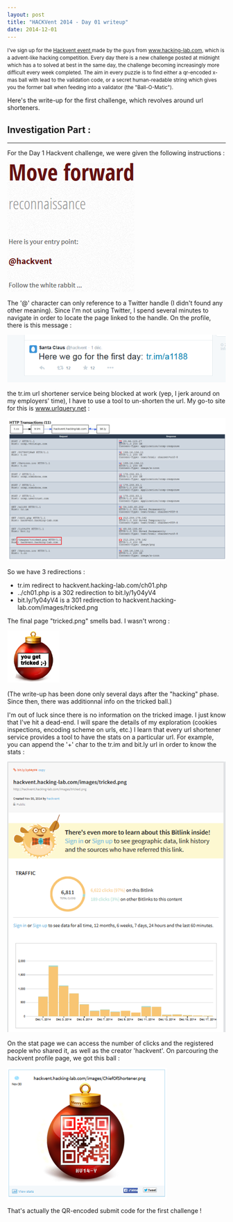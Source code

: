 ```yaml
---
layout: post
title: "HACKVent 2014 - Day 01 writeup"
date: 2014-12-01
---
```

<small>
I've sign up for the <a href = "hackvent.hacking-lab.com"> Hackvent event </a> made by the guys from <a href = "www.hacking-lab.com"> www.hacking-lab.com</a>, which is a advent-like hacking competition. Every day there is a new challenge posted at midnight which has a to solved at best in the same day, the challenge becoming increasingly more difficult every week completed. The aim in every puzzle is to find either a qr-encoded x-mas ball with lead to the validation code, or a secret human-readable string which gives you the former ball when feeding into a validator (the "Ball-O-Matic"). 
</small>

Here's the write-up for the first challenge, which revolves around url shorteners. 

<!--more-->

## Investigation Part :

- - - - - - -

For the Day 1 Hackvent challenge, we were given the following instructions :

![Riddle from hackvent.hacking-lab.com for Day 1](/assets/hackvent/01/riddle.png)

The '@' character can only reference to a Twitter handle (I didn't found any other meaning). Since I'm not using Twitter, I spend several minutes to navigate in order to locate the page linked to the handle. On the profile, there is this message : 


![trim link from santa](/assets/hackvent/01/@hackvent.png)


the tr.im url shortener service being blocked at work (yep, I jerk around on my employers' time), I have to use a tool to un-shorten the url. My go-to site for this is <a href = 'www.urlquery.net' > www.urlquery.net </a> :


![Results from urlquery on redirection](/assets/hackvent/01/urlquery.png)


So we have 3 redirections :

* tr.im redirect to hackvent.hacking-lab.com/ch01.php
* ../ch01.php is a 302 redirection to bit.ly/1y04yV4
* bit.ly/1y04yV4 is a 301 redirection to hackvent.hacking-lab.com/images/tricked.png

The final page "tricked.png" smells bad. I wasn't wrong :

![Hackvent Day 01 tricksters](/assets/hackvent/01/old_tricked.png)

(The write-up has been done only several days after the "hacking" phase. Since then, there was additionnal info on the tricked ball.)

I'm out of luck since there is no information on the tricked image. I just know that I've hit a dead-end. I will spare the details of my exploration (cookies inspections, encoding scheme on urls, etc.) I learn that every url shortener service provides a tool to have the stats on a particular url. For example, you can append the '+' char to the tr.im and bit.ly url in order to know the stats :

![Bit.ly stat page for the tricked image](/assets/hackvent/01/bitly+.png)

On the stat page we can access the number of clicks and the registered people who shared it, as well as the creator 'hackvent'. On parcouring the hackvent profile page, we got this ball :

![QR ball for day 1](/assets/hackvent/01/d1.png)

That's actually the QR-encoded submit code for the first challenge !
